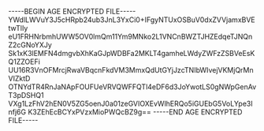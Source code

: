 -----BEGIN AGE ENCRYPTED FILE-----
YWdlLWVuY3J5cHRpb24ub3JnL3YxCi0+IFgyNTUxOSBuV0dxZVVjamxBVEtwTlIy
eU1FRHNrbmhUWW5OV0lmQm11Ym9MNko2L1VNCnBWZTJHZEdqeTJNQnZ2cGNoYXJy
Sk1xK3lEMFN4dmgvbXhKaGJpWDBFa2MKLT4gamheLWdyZWFzZSBVeEsKQ1ZZOEFi
UU16R3VnOFMrcjRwaVBqcnFkdVM3MmxQdUtGYjJzcTNIbWIvejVKMjQrMnVIZktD
OTNYdTR4RnJaNApFOUFUeVRVQWFFQTl4eDF6d3JoYwotLS0gNWpGenAvT3pDSHQ1
VXg1LzFhV2hEN0V5ZG5oenJ0a01zeGVIOXEvWlhERQo5iGUEbG5VoLYpe3Infj6G
K3ZEhEcBCYxPVzxMioPWQcBZ9g==
-----END AGE ENCRYPTED FILE-----
